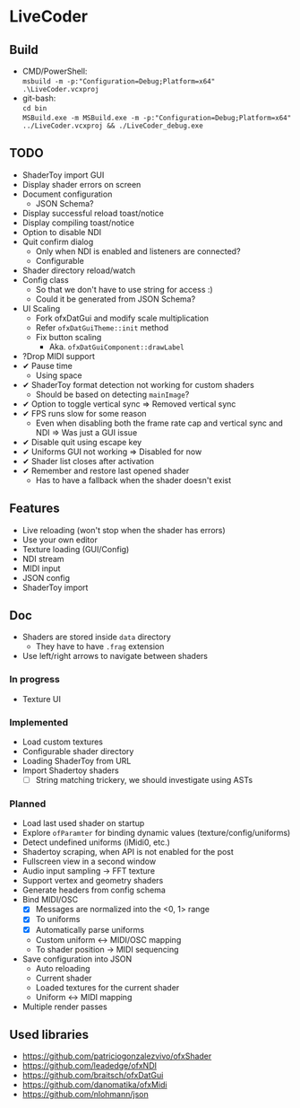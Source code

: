 # LiveCoder
## Build
- CMD/PowerShell:  
  `msbuild -m -p:"Configuration=Debug;Platform=x64" .\LiveCoder.vcxproj`
- git-bash:  
  `cd bin`  
  `MSBuild.exe -m MSBuild.exe -m -p:"Configuration=Debug;Platform=x64" ../LiveCoder.vcxproj && ./LiveCoder_debug.exe`

## TODO
- ShaderToy import GUI
- Display shader errors on screen
- Document configuration
  - JSON Schema?
- Display successful reload toast/notice
- Display compiling toast/notice
- Option to disable NDI
- Quit confirm dialog
  - Only when NDI is enabled and listeners are connected?
  - Configurable
- Shader directory reload/watch
- Config class
  - So that we don't have to use string for access :)
  - Could it be generated from JSON Schema?
- UI Scaling
  - Fork ofxDatGui and modify scale multiplication
  - Refer `ofxDatGuiTheme::init` method
  - Fix button scaling
    - Aka. `ofxDatGuiComponent::drawLabel`
- ?Drop MIDI support
- ✔ Pause time
  - Using space
- ✔ ShaderToy format detection not working for custom shaders
  - Should be based on detecting `mainImage`?
- ✔ Option to toggle vertical sync
  => Removed vertical sync
- ✔ FPS runs slow for some reason
  - Even when disabling both the frame rate cap and vertical sync and NDI
  => Was just a GUI issue
- ✔ Disable quit using escape key
- ✔ Uniforms GUI not working
  => Disabled for now
- ✔ Shader list closes after activation
- ✔ Remember and restore last opened shader
  - Has to have a fallback when the shader doesn't exist

## Features
- Live reloading (won't stop when the shader has errors)
- Use your own editor
- Texture loading (GUI/Config)
- NDI stream
- MIDI input
- JSON config
- ShaderToy import
## Doc
- Shaders are stored inside `data` directory
  - They have to have `.frag` extension
- Use left/right arrows to navigate between shaders
### In progress
- Texture UI

### Implemented
- Load custom textures
- Configurable shader directory
- Loading ShaderToy from URL
- Import Shadertoy shaders
  - [ ] String matching trickery, we should investigate using ASTs
### Planned
- Load last used shader on startup
- Explore `ofParamter` for binding dynamic values (texture/config/uniforms)
- Detect undefined uniforms (iMidi0, etc.)
- Shadertoy scraping, when API is not enabled for the post
- Fullscreen view in a second window
- Audio input sampling -> FFT texture
- Support vertex and geometry shaders
- Generate headers from config schema
- Bind MIDI/OSC
	- [x] Messages are normalized into the <0, 1> range
	- [x] To uniforms
	- [x] Automatically parse uniforms
	- Custom uniform <-> MIDI/OSC mapping
	- To shader position -> MIDI sequencing
- Save configuration into JSON
  - Auto reloading
  - Current shader
  - Loaded textures for the current shader
  - Uniform <-> MIDI mapping
- Multiple render passes

## Used libraries
- https://github.com/patriciogonzalezvivo/ofxShader
- https://github.com/leadedge/ofxNDI
- https://github.com/braitsch/ofxDatGui
- https://github.com/danomatika/ofxMidi
- https://github.com/nlohmann/json
